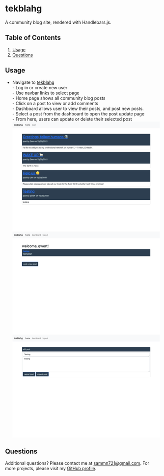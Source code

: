 # tekblahg<br>
A community blog site, rendered with Handlebars.js.
## Table of Contents
1. [Usage](#usage)
2. [Questions](#questions)
## Usage
- Navigate to [tekblahg](https://tekblahg.herokuapp.com)<br>- Log in or create new user<br>- Use navbar links to select page<br>- Home page shows all community blog posts<br>- Click on a post to view or add comments<br>- Dashboard allows user to view their posts, and post new posts.<br>- Select a post from the dashboard to open the post update page<br>- From here, users can update or delete their selected post
![tekposts1](assets/tekposts1.png)
![tekposts2](assets/tekposts2.png)
![tekposts3](assets/tekposts3.png)
## Questions
Additional questions? Please contact me at sammn721@gmail.com.
For more projects, please visit my [GitHub profile](https://github.com/sammn721).
